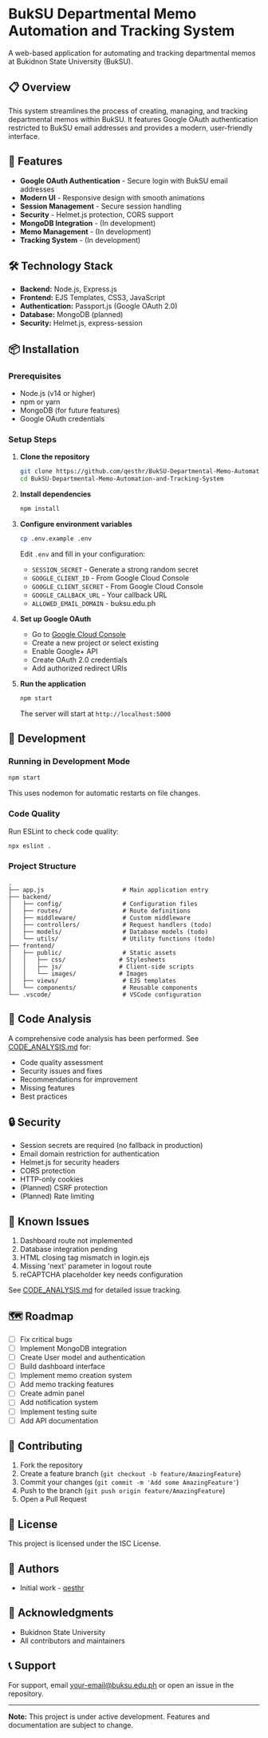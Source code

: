 # BukSU Departmental Memo Automation and Tracking System

A web-based application for automating and tracking departmental memos at Bukidnon State University (BukSU).

## 📋 Overview

This system streamlines the process of creating, managing, and tracking departmental memos within BukSU. It features Google OAuth authentication restricted to BukSU email addresses and provides a modern, user-friendly interface.

## 🚀 Features

- **Google OAuth Authentication** - Secure login with BukSU email addresses
- **Modern UI** - Responsive design with smooth animations
- **Session Management** - Secure session handling
- **Security** - Helmet.js protection, CORS support
- **MongoDB Integration** - (In development)
- **Memo Management** - (In development)
- **Tracking System** - (In development)

## 🛠️ Technology Stack

- **Backend:** Node.js, Express.js
- **Frontend:** EJS Templates, CSS3, JavaScript
- **Authentication:** Passport.js (Google OAuth 2.0)
- **Database:** MongoDB (planned)
- **Security:** Helmet.js, express-session

## 📦 Installation

### Prerequisites

- Node.js (v14 or higher)
- npm or yarn
- MongoDB (for future features)
- Google OAuth credentials

### Setup Steps

1. **Clone the repository**
   ```bash
   git clone https://github.com/qesthr/BukSU-Departmental-Memo-Automation-and-Tracking-System.git
   cd BukSU-Departmental-Memo-Automation-and-Tracking-System
   ```

2. **Install dependencies**
   ```bash
   npm install
   ```

3. **Configure environment variables**
   ```bash
   cp .env.example .env
   ```
   
   Edit `.env` and fill in your configuration:
   - `SESSION_SECRET` - Generate a strong random secret
   - `GOOGLE_CLIENT_ID` - From Google Cloud Console
   - `GOOGLE_CLIENT_SECRET` - From Google Cloud Console
   - `GOOGLE_CALLBACK_URL` - Your callback URL
   - `ALLOWED_EMAIL_DOMAIN` - buksu.edu.ph

4. **Set up Google OAuth**
   - Go to [Google Cloud Console](https://console.cloud.google.com/)
   - Create a new project or select existing
   - Enable Google+ API
   - Create OAuth 2.0 credentials
   - Add authorized redirect URIs

5. **Run the application**
   ```bash
   npm start
   ```
   
   The server will start at `http://localhost:5000`

## 🔧 Development

### Running in Development Mode

```bash
npm start
```

This uses nodemon for automatic restarts on file changes.

### Code Quality

Run ESLint to check code quality:
```bash
npx eslint .
```

### Project Structure

```
.
├── app.js                      # Main application entry
├── backend/
│   ├── config/                 # Configuration files
│   ├── routes/                 # Route definitions
│   ├── middleware/             # Custom middleware
│   ├── controllers/            # Request handlers (todo)
│   ├── models/                 # Database models (todo)
│   └── utils/                  # Utility functions (todo)
├── frontend/
│   ├── public/                 # Static assets
│   │   ├── css/               # Stylesheets
│   │   ├── js/                # Client-side scripts
│   │   └── images/            # Images
│   ├── views/                  # EJS templates
│   └── components/             # Reusable components
└── .vscode/                    # VSCode configuration
```

## 📝 Code Analysis

A comprehensive code analysis has been performed. See [CODE_ANALYSIS.md](./CODE_ANALYSIS.md) for:
- Code quality assessment
- Security issues and fixes
- Recommendations for improvement
- Missing features
- Best practices

## 🔒 Security

- Session secrets are required (no fallback in production)
- Email domain restriction for authentication
- Helmet.js for security headers
- CORS protection
- HTTP-only cookies
- (Planned) CSRF protection
- (Planned) Rate limiting

## 🐛 Known Issues

1. Dashboard route not implemented
2. Database integration pending
3. HTML closing tag mismatch in login.ejs
4. Missing 'next' parameter in logout route
5. reCAPTCHA placeholder key needs configuration

See [CODE_ANALYSIS.md](./CODE_ANALYSIS.md) for detailed issue tracking.

## 🗺️ Roadmap

- [ ] Fix critical bugs
- [ ] Implement MongoDB integration
- [ ] Create User model and authentication
- [ ] Build dashboard interface
- [ ] Implement memo creation system
- [ ] Add memo tracking features
- [ ] Create admin panel
- [ ] Add notification system
- [ ] Implement testing suite
- [ ] Add API documentation

## 🤝 Contributing

1. Fork the repository
2. Create a feature branch (`git checkout -b feature/AmazingFeature`)
3. Commit your changes (`git commit -m 'Add some AmazingFeature'`)
4. Push to the branch (`git push origin feature/AmazingFeature`)
5. Open a Pull Request

## 📄 License

This project is licensed under the ISC License.

## 👥 Authors

- Initial work - [qesthr](https://github.com/qesthr)

## 🙏 Acknowledgments

- Bukidnon State University
- All contributors and maintainers

## 📞 Support

For support, email your-email@buksu.edu.ph or open an issue in the repository.

---

**Note:** This project is under active development. Features and documentation are subject to change.